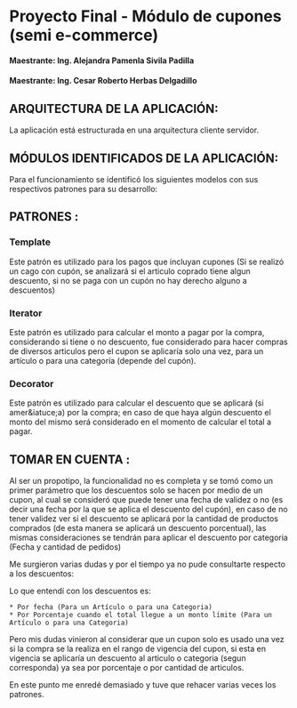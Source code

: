 # Proyecto Final - M&oacute;dulo de cupones (semi e-commerce)
#### Maestrante: Ing. Alejandra Pamenla Sivila Padilla
#### Maestrante: Ing. Cesar Roberto Herbas Delgadillo

## ARQUITECTURA DE LA APLICACIÓN:

La aplicaci&oacute;n est&aacute; estructurada en una arquitectura cliente servidor.


## M&Oacute;DULOS IDENTIFICADOS DE LA APLICACI&Oacute;N:

Para el funcionamiento se identific&oacute; los siguientes modelos con sus respectivos patrones para su desarrollo:


## PATRONES :

### Template ###

Este patr&oacute;n es utilizado para los pagos que incluyan cupones (Si se realiz&oacute; un cago con cup&oacute;n, se analizará si el articulo coprado tiene algun descuento, si no se paga con un cup&oacute;n no hay derecho alguno a descuentos)

### Iterator ###

Este patr&oacute;n es utilizado para calcular el monto a pagar por la compra, considerando si tiene o no descuento, fue considerado  para hacer compras de diversos articulos pero el cupon se aplicaría solo una vez, para un artículo o para una categoría (depende del cupón).

### Decorator ###

Este patr&oacute;n es utilizado para calcular el descuento que se aplicará (si amer&iatuce;a) por la compra; en caso de que haya alg&uacute;n descuento el monto del mismo será considerado en el momento de calcular el total a pagar.


## TOMAR EN CUENTA :

Al ser un propotipo, la funcionalidad no es completa y se tomó como un primer parámetro que los descuentos solo se hacen por medio de un cupon, al cual se consideró que puede tener una fecha de validez o no (es decir una fecha por la que se aplica el descuento del cupón), en caso de no tener validez ver si el descuento se aplicará por la cantidad de productos comprados (de esta manera se aplicará un descuento porcentual), las mismas consideraciones se tendrán para aplicar el descuento por categoria (Fecha y cantidad de pedidos)

Me surgieron varias dudas y por el tiempo ya no pude consultarte respecto a los descuentos:

Lo que entendí con los descuentos es:

    * Por fecha (Para un Artículo o para una Categoria)
    * Por Porcentaje cuando el total llegue a un monto límite (Para un Artículo o para una Categoria)
    
Pero mis dudas vinieron al considerar que un cupon solo es usado una vez si la compra se la realiza en el rango de vigencia del cupon, si esta en vigencia se aplicaría un descuento al articulo o categoria (segun corresponda) ya sea por porcentaje o por cantidad de articulos. 

En este punto me enredé demasiado y tuve que rehacer varias veces los patrones.